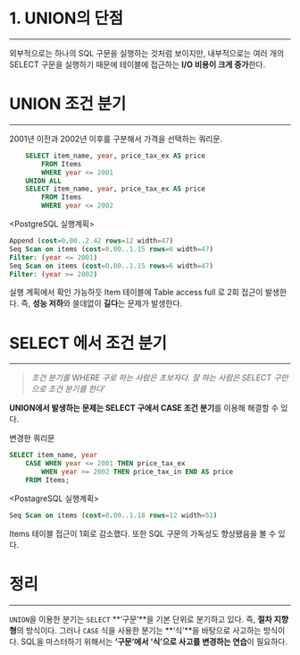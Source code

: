 # 1. UNION의 단점

---

외부적으로는 하나의 SQL 구문을 실행하는 것처럼 보이지만, 내부적으로는 여러 개의 SELECT 구문을 실행하기 때문에 테이블에 접근하는 **I/O 비용이 크게 증가**한다.

# UNION 조건 분기

---

2001년 이전과 2002년 이후를 구분해서 가격을 선택하는 쿼리문.

```sql
	SELECT item_name, year, price_tax_ex AS price
		FROM Items
		WHERE year <= 2001
	UNION ALL
	SELECT item_name, year, price_tax_ex AS price
		FROM Items
		WHERE year <= 2002
```

<PostgreSQL 실행계획>

```sql
Append (cost=0.00..2.42 rows=12 width=47)
Seq Scan on items (cost=0.00..1.15 rows=6 width=47)
Filter: (year <= 2001)
Seq Scan on items (cost=0.00..1.15 rows=6 width=47)
Filter: (year >= 2002)
```

실행 계획에서 확인 가능하듯 Item 테이블에 Table access full 로 2회 접근이 발생한다. 즉, **성능 저하**와 쓸데없이 **길다**는 문제가 발생한다.

# SELECT 에서 조건 분기

---

> *조건 분기를 WHERE 구로 하는 사람은 초보자다. 잘 하는 사람은 SELECT 구만으로 조건 분기를 한다’*
> 

**UNION에서 발생하는 문제는 SELECT 구에서 CASE 조건 분기**를 이용해 해결할 수 있다.

변경한 쿼리문

```sql
SELECT item_name, year
	CASE WHEN year <= 2001 THEN price_tax_ex
		WHEN year >= 2002 THEN price_tax_in END AS price
	FROM Items;
```

<PostagreSQL 실행계획>

```sql
Seq Scan on items (cost=0.00..1.18 rows=12 width=51)
```

Items 테이블 접근이 1회로 감소했다. 또한 SQL 구문의 가독성도 향상됐음을 볼 수 있다.

# 정리

---

`UNION`을 이용한 분기는 `SELECT` **‘구문’**을 기본 단위로 분기하고 있다. 즉, **절차 지향형**의 방식이다. 그러나 `CASE` 식을 사용한 분기는 **‘식’**을 바탕으로 사고하는 방식이다. SQL을 마스터하기 위해서는 **‘구문’에서 ‘식’으로 사고를 변경하는 연습**이 필요하다.